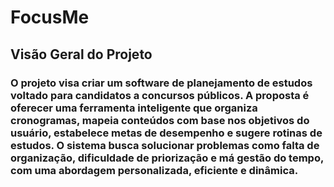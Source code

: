 # FocusMe

## Visão Geral do Projeto

### O projeto visa criar um software de planejamento de estudos voltado para candidatos a concursos públicos. A proposta é oferecer uma ferramenta inteligente que organiza cronogramas, mapeia conteúdos com base nos objetivos do usuário, estabelece metas de desempenho e sugere rotinas de estudos. O sistema busca solucionar problemas como falta de organização, dificuldade de priorização e má gestão do tempo, com uma abordagem personalizada, eficiente e dinâmica.
